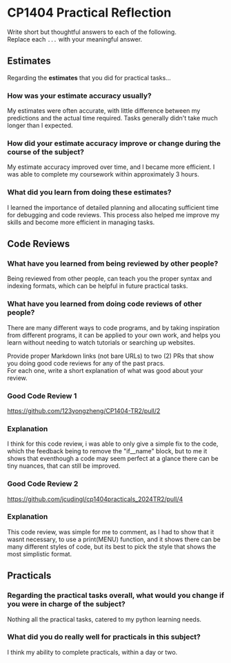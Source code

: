 # CP1404 Practical Reflection

Write short but thoughtful answers to each of the following.  
Replace each `...` with your meaningful answer.

## Estimates

Regarding the **estimates** that you did for practical tasks...

### How was your estimate accuracy usually?

My estimates were often accurate, with little difference between my predictions and the actual time required. Tasks generally didn't take much longer than I expected.

### How did your estimate accuracy improve or change during the course of the subject?

My estimate accuracy improved over time, and I became more efficient. I was able to complete my coursework within approximately 3 hours.

### What did you learn from doing these estimates?

I learned the importance of detailed planning and allocating sufficient time for debugging and code reviews. This process also helped me improve my skills and become more efficient in managing tasks.

## Code Reviews

### What have you learned from being reviewed by other people?

Being reviewed from other people, can teach you the proper syntax and indexing formats, which can be helpful in future practical tasks.

### What have you learned from doing code reviews of other people?

There are many different ways to code programs, and by taking inspiration from different programs, it can be applied to your own work, and helps you learn without needing to watch tutorials or searching up websites.

Provide proper Markdown links (not bare URLs) to two (2) PRs that show you doing good code reviews for any of the past
pracs.  
For each one, write a short explanation of what was good about your review.

### Good Code Review 1

https://github.com/123yongzheng/CP1404-TR2/pull/2

### Explanation

I think for this code review, i was able to only give a simple fix to the code, which the feedback being to remove the "if__name" block, but to me it shows that eventhough a code may seem perfect at a glance there can be tiny nuances, that can still be improved.

### Good Code Review 2

https://github.com/jcudingl/cp1404practicals_2024TR2/pull/4

### Explanation

This code review, was simple for me to comment, as I had to show that it wasnt necessary, to use a print(MENU) function, and it shows there can be many different styles of code, but its best to pick the style that shows the most simplistic format.

## Practicals

### Regarding the **practical tasks** overall, what would you change if you were in charge of the subject?

Nothing all the practical tasks, catered to my python learning needs.

### What did you do really well for practicals in this subject?

I think my ability to complete practicals, within a day or two.
